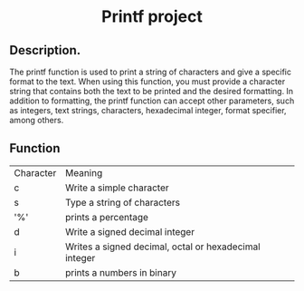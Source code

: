<h1 align = "center"> Printf project </h1>

<h2>Description.</h2>

The printf function is used to print a string of characters and give a specific format to the text. When using this function, you must provide a character string that contains both the text to be printed and the desired formatting. In addition to formatting, the printf function can accept other parameters, such as integers, text strings, characters, hexadecimal integer, format specifier, among others.

<h2>Function</h2>

<table>
<tr>
<td>Character</td>
<td>Meaning</td>
</tr>
<tr>
<td>c</td>
<td>Write a simple character</td>
</tr>
<tr>
<td>s</td>
<td>Type a string of characters</td>
</tr>
<tr>
<td>'%'</td>
<td>prints a percentage</td>
</tr>
<tr>
<td>d</td>
<td>Write a signed decimal integer</td>
</tr>
<tr>
<td>i</td>
<td>Writes a signed decimal, octal or hexadecimal integer</td>
</tr>
<tr>
  <td>b</td>
<td>prints a numbers in binary</td>
  </tr>
</table>
